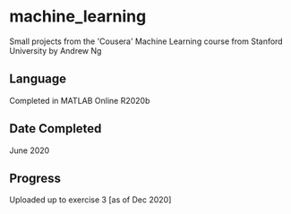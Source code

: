 # machine_learning
Small projects from the 'Cousera' Machine Learning course from Stanford University by Andrew Ng

## Language
Completed in MATLAB Online R2020b

## Date Completed
June 2020

## Progress
Uploaded up to exercise 3 [as of Dec 2020]
